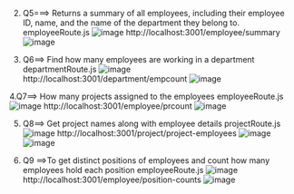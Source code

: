 
2. Q5===> Returns a summary of all employees, including their employee ID, name, and the name of the department they belong to. 
  employeeRoute.js
  ![image](https://github.com/user-attachments/assets/309cc31a-a893-4d81-a160-df372486224b)
  http://localhost:3001/employee/summary
  ![image](https://github.com/user-attachments/assets/cdd361e0-6ef7-42e2-b783-73aeed41a7d7)

4. Q6==> Find how many employees are working in a  department
   departmentRoute.js
   ![image](https://github.com/user-attachments/assets/c04e6a60-c702-4f6b-8633-dd9b78986b13)
   http://localhost:3001/department/empcount
   ![image](https://github.com/user-attachments/assets/8889510c-8cb6-4502-b791-2fbf657d8c52)

4.Q7==> How many projects assigned to the employees
   employeeRoute.js
   ![image](https://github.com/user-attachments/assets/81cb168d-4859-4bca-8184-4e54ddff1f57)
   http://localhost:3001/employee/prcount
   ![image](https://github.com/user-attachments/assets/a0a1ffc3-8499-48b2-a307-41fc76becba1)

5. Q8==> Get project names along with employee details
    projectRoute.js
   ![image](https://github.com/user-attachments/assets/31fa8718-3ba2-41ae-acc6-cf9e65145372)
   http://localhost:3001/project/project-employees
   ![image](https://github.com/user-attachments/assets/5cca0e36-ae66-45e2-91ad-fa94d293b2ed)
   ![image](https://github.com/user-attachments/assets/d766d6d9-fc6c-4653-8656-ea57eca48ff0)

6. Q9 ==>To get distinct positions of employees and count how many employees hold each position
   employeeRoute.js
   ![image](https://github.com/user-attachments/assets/b8e0adfd-838a-4b47-ad35-b11e8ceba8b3)
   http://localhost:3001/employee/position-counts
   ![image](https://github.com/user-attachments/assets/a3f1ac0e-8192-422f-b413-f46e25935f73)

 
